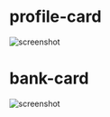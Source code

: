 # profile-card


![screenshot]([https://github.com/meloknaasfalte/profile-card/main/screenshots/profile-card.png](https://github.com/meloknaasfalte/profile-card/blob/main/screenshots/profile-card.png))

# bank-card

![screenshot](https://github.com/meloknaasfalte/profile-card/main/screenshots/bank-card.png)
